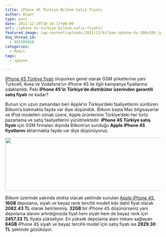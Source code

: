 ```yaml
---
title: iPhone 4S Türkiye Bilkom Satış Fiyatı
author: Alper
type: post
date: 2011-12-29T10:16:17+00:00
url: /iphone-4s-turkiye-bilkom-satis-fiyati/
featured_image: /wp-content/uploads/2011/12/bilkom-iphone-4s-100x100.jpg
dsq_thread_id:
  - 955389950
categories:
  - Mobil
tags:
  - iphone

---
```

[iPhone 4S Türkiye fiyatı][1] oluşurken genel olarak GSM şirketlerine yani Turkcell, Avea ve Vodafone&#8217;un iPhone 4S ile ilgili kampanya fiyatlarına odaklanıldı. Peki **iPhone 4S&#8217;in Türkiye&#8217;de distribütor üzerinden garantili satış fiyatı** ne kadar?

Bunun için uzun zamandan beri Apple&#8217;ın Türkiye&#8217;deki faaliyetlerini sürdüren Bilkom&#8217;a bakmakta fayda var diye düşündük. Bilkom başta Mac bilgisayarlar ve iPod modelleri olmak üzere, Apple ürünlerinin Türkiye&#8217;deki her türlü pazarlama ve satış faaliyetlerini yürütmektedir. **iPhone 4S Türkiye satış fiyatı** için GSM firmaları dışında Bilkom&#8217;un sunduğu **Apple iPhone 4S fiyatlarını** aktarmakta fayda var diye düşünüyoruz.

<img class="aligncenter size-full wp-image-7367" title="bilkom-iphone-4s" src="https://www.murekkep.org/wp-content/uploads/2011/12/bilkom-iphone-4s.jpg" alt="" width="550" height="172" srcset="https://www.murekkep.org/wp-content/uploads/2011/12/bilkom-iphone-4s.jpg 550w, https://www.murekkep.org/wp-content/uploads/2011/12/bilkom-iphone-4s-300x93.jpg 300w, https://www.murekkep.org/wp-content/uploads/2011/12/bilkom-iphone-4s-400x125.jpg 400w" sizes="(max-width: 550px) 100vw, 550px" /> 

Bilkom üzerinde yakında stokta olacak şeklinde sunulan [Apple iPhone 4S][2], **16GB** depolama, siyah ve beyaz renk tercihli modeli kdv dahil fiyat olarak **2082.43 TL** olarak belirlenmiş. **32GB** bir iPhone 4S düşünürseniz yani depolama alanını artırdığınızda fiyat hem siyah hem de beyaz renk için **2457.33 TL** fiyata yükseliyor. En yüksek depolama alanı imkanı sağlayan **64GB** iPhone 4S siyah ve beyaz tercihli model için satış fiyatı ise **2829.30 TL** şeklinde gözüküyor.

 [1]: https://www.murekkep.org/iphone-4s-turkiye-satis-fiyati-sekilleniyor-7249 "iPhone 4S Satış Fiyatı"
 [2]: https://www.murekkep.org/iphone-4s-ozellikleri-6921 "iPhone 4s"